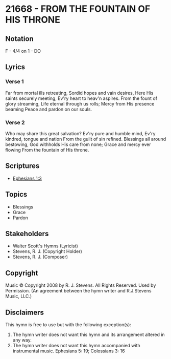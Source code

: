 # 21668 - FROM THE FOUNTAIN OF HIS THRONE

## Notation

F - 4/4 on 1 - DO

## Lyrics

### Verse 1

Far from mortal ills retreating, Sordid hopes and vain desires, Here His saints securely meeting, Ev'ry heart to heav'n aspires. From the fount of glory streaming, Life eternal through us rolls; Mercy from His presence beaming Peace and pardon on our souls. 





### Verse 2

Who may share this great salvation? Ev'ry pure and humble mind, Ev'ry kindred, tongue and nation From the guilt of sin refined. Blessings all around bestowing, God withholds His care from none; Grace and mercy ever flowing From the fountain of His throne.


## Scriptures

- [Ephesians 1:3](https://www.biblegateway.com/passage/?search=Ephesians%201%3A3)

## Topics

- Blessings
- Grace
- Pardon

## Stakeholders

- Walter Scott's Hymns (Lyricist)
- Stevens, R. J. (Copyright Holder)
- Stevens, R. J. (Composer)

## Copyright

Music © Copyright 2008 by R. J. Stevens. All Rights Reserved. Used by Permission.
(An agreement between the hymn writer and R.J.Stevens Music, LLC.)

## Disclaimers

This hymn is free to use but with the following exception(s):
1. The hymn writer does not want this hymn and its arrangement altered in any way.
2. The hymn writer does not want this hymn accompanied with instrumental music.
Ephesians 5: 19; Colossians 3: 16

